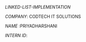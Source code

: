 *LINKED-LIST-IMPLEMENTATION*

*COMPANY*: CODTECH IT SOLUTIONS

*NAME* :PRIYADHARSHANI

*INTERN ID*:

